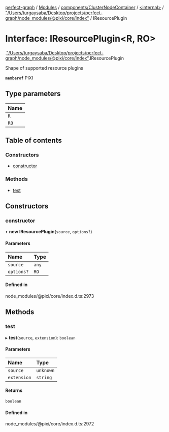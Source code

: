 [perfect-graph](../README.md) / [Modules](../modules.md) / [components/ClusterNodeContainer](../modules/components_ClusterNodeContainer.md) / [<internal\>](../modules/components_ClusterNodeContainer._internal_.md) / ["/Users/turgaysaba/Desktop/projects/perfect-graph/node\_modules/@pixi/core/index"](../modules/components_ClusterNodeContainer._internal_.__Users_turgaysaba_Desktop_projects_perfect_graph_node_modules__pixi_core_index_.md) / IResourcePlugin

# Interface: IResourcePlugin<R, RO\>

[<internal>](../modules/components_ClusterNodeContainer._internal_.md).["/Users/turgaysaba/Desktop/projects/perfect-graph/node_modules/@pixi/core/index"](../modules/components_ClusterNodeContainer._internal_.__Users_turgaysaba_Desktop_projects_perfect_graph_node_modules__pixi_core_index_.md).IResourcePlugin

Shape of supported resource plugins

**`memberof`** PIXI

## Type parameters

| Name |
| :------ |
| `R` |
| `RO` |

## Table of contents

### Constructors

- [constructor](components_ClusterNodeContainer._internal_.__Users_turgaysaba_Desktop_projects_perfect_graph_node_modules__pixi_core_index_.IResourcePlugin.md#constructor)

### Methods

- [test](components_ClusterNodeContainer._internal_.__Users_turgaysaba_Desktop_projects_perfect_graph_node_modules__pixi_core_index_.IResourcePlugin.md#test)

## Constructors

### constructor

• **new IResourcePlugin**(`source`, `options?`)

#### Parameters

| Name | Type |
| :------ | :------ |
| `source` | `any` |
| `options?` | `RO` |

#### Defined in

node_modules/@pixi/core/index.d.ts:2973

## Methods

### test

▸ **test**(`source`, `extension`): `boolean`

#### Parameters

| Name | Type |
| :------ | :------ |
| `source` | `unknown` |
| `extension` | `string` |

#### Returns

`boolean`

#### Defined in

node_modules/@pixi/core/index.d.ts:2972
